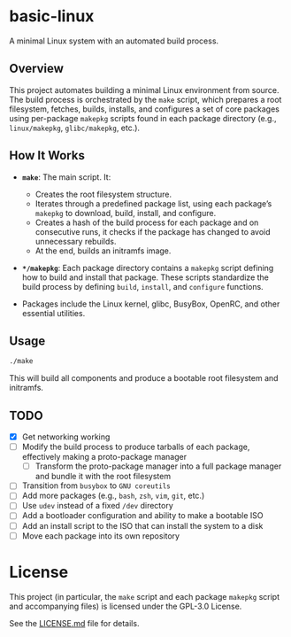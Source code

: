 # basic-linux

A minimal Linux system with an automated build process.

## Overview

This project automates building a minimal Linux environment from source. The build process is orchestrated by the `make` script,
which prepares a root filesystem, fetches, builds, installs, and configures a set of core packages using per-package `makepkg` scripts
found in each package directory (e.g., `linux/makepkg`, `glibc/makepkg`, etc.).

## How It Works

- **`make`**: The main script. It:
  - Creates the root filesystem structure.
  - Iterates through a predefined package list, using each package’s `makepkg` to download, build, install, and configure.
  - Creates a hash of the build process for each package and on consecutive runs, it checks if the package has changed to avoid unnecessary rebuilds.
  - At the end, builds an initramfs image.

- **`*/makepkg`**: Each package directory contains a `makepkg` script defining how to build and install that package.
  These scripts standardize the build process by defining `build`, `install`, and `configure` functions.

- Packages include the Linux kernel, glibc, BusyBox, OpenRC, and other essential utilities.

## Usage

```sh
./make
```

This will build all components and produce a bootable root filesystem and initramfs.

## TODO

- [x] Get networking working
- [ ] Modify the build process to produce tarballs of each package, effectively making a proto-package manager
  - [ ] Transform the proto-package manager into a full package manager and bundle it with the root filesystem
- [ ] Transition from `busybox` to `GNU coreutils`
- [ ] Add more packages (e.g., `bash`, `zsh`, `vim`, `git`, etc.)
- [ ] Use `udev` instead of a fixed `/dev` directory
- [ ] Add a bootloader configuration and ability to make a bootable ISO
- [ ] Add an install script to the ISO that can install the system to a disk
- [ ] Move each package into its own repository

# License

This project (in particular, the `make` script and each package `makepkg` script and accompanying files) is licensed under the GPL-3.0 License.

See the [LICENSE.md](LICENSE.md) file for details.
